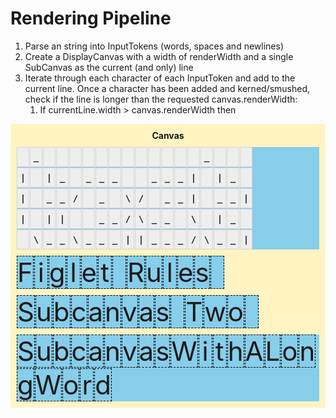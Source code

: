 # Rendering Pipeline

1. Parse an string into InputTokens (words, spaces and newlines)
2. Create a DisplayCanvas with a width of renderWidth and a single SubCanvas as the current (and only) line
3. Iterate through each character of each InputToken and add to the current line. Once a character has been added and kerned/smushed, check if the line is longer than the requested canvas.renderWidth:
    1. If currentLine.width > canvas.renderWidth then

<style rel="stylesheet">
displaycanvas {
   display: flex;
   flex-flow: column wrap;
   align-items: flex-start;
   background-color: #fff4c2;
   padding: 10px;
   gap: 10px;
}
subcanvas {
   display: flex;
   flex-grow: 0;
   flex-shrink: 1;
   justify-content: left;
   background-color: skyblue;
   gap: 1px;
   flex-wrap: wrap;
   padding: 0;
   margin: 0;
}
subcanvasline {
   display: flex;
   flex-grow: 0;
   flex-shrink: 1;
   justify-content: center;
   background-color: seashell;
   gap: 1px;
   padding: 0;
   margin: 0;
}
fc {
   flex-shrink: 1;
   min-width: 20px;
   font-size: 300%;
   border: 1px dashed black;
   text-align: center;
}
char {
   font-family: monospace;
   font-weight: bold;
   border: 1px solid lightgray;
   width: 18px;
   height: 30px;
   background-color: #eeeeee;
   line-height: 30px;
   padding: 0;
   margin: 0;
   vertical-align: center;
   text-align: center;
}
.title {
   width: 100%;
   font-weight: bold;
   text-align: center;
}

</style>

<displaycanvas>
   <div class="title">Canvas</div>
   <subcanvas>
<subcanvasline><char> </char><char>_</char><char> </char><char> </char><char> </char><char> </char><char> </char><char> </char><char> </char><char> </char><char> </char><char> </char><char> </char><char> </char><char>_</char><char> </char><char> </char><char> </char></subcanvasline>
<subcanvasline><char>|</char><char> </char><char>|</char><char>_</char><char> </char><char>_</char><char>_</char><char>_</char><char> </char><char> </char><char>_</char><char>_</char><char>_</char><char>|</char><char> </char><char>|</char><char>_</char><char> </char></subcanvasline>
<subcanvasline><char>|</char><char> </char><char>_</char><char>_</char><char>/</char><char> </char><char>_</char><char> </char><char>\</char><char>/</char><char> </char><char>_</char><char>_</char><char>|</char><char> </char><char>_</char><char>_</char><char>|</char></subcanvasline>
<subcanvasline><char>|</char><char> </char><char>|</char><char>|</char><char> </char><char> </char><char>_</char><char>_</char><char>/</char><char>\</char><char>_</char><char>_</char><char> </char><char>\</char><char> </char><char>|</char><char>_</char><char> </char></subcanvasline>
<subcanvasline><char> </char><char>\</char><char>_</char><char>_</char><char>\</char><char>_</char><char>_</char><char>_</char><char>|</char><char>|</char><char>_</char><char>_</char><char>_</char><char>/</char><char>\</char><char>_</char><char>_</char><char>|</char></subcanvasline>
</subcanvas>
   <subcanvas>
      <fc>F</fc>
      <fc>i</fc>
      <fc>g</fc>
      <fc>l</fc>
      <fc>e</fc>
      <fc>t</fc>
      <fc> </fc>
      <fc>R</fc>
      <fc>u</fc>
      <fc>l</fc>
      <fc>e</fc>
      <fc>s</fc>
      <fc> </fc>
   </subcanvas>
   <subcanvas>
      <fc>S</fc>
      <fc>u</fc>
      <fc>b</fc>
      <fc>c</fc>
      <fc>a</fc>
      <fc>n</fc>
      <fc>v</fc>
      <fc>a</fc>
      <fc>s</fc>
      <fc> </fc>
      <fc>T</fc>
      <fc>w</fc>
      <fc>o</fc>
      <fc> </fc>
   </subcanvas>
   <subcanvas>
      <fc>S</fc>
      <fc>u</fc>
      <fc>b</fc>
      <fc>c</fc>
      <fc>a</fc>
      <fc>n</fc>
      <fc>v</fc>
      <fc>a</fc>
      <fc>s</fc>
      <fc>W</fc>
      <fc>i</fc>
      <fc>t</fc>
      <fc>h</fc>
      <fc>A</fc>
      <fc>L</fc>
      <fc>o</fc>
      <fc>n</fc>
      <fc>g</fc>
      <fc>W</fc>
      <fc>o</fc>
      <fc>r</fc>
      <fc>d</fc>
   </subcanvas>
</displaycanvas>
